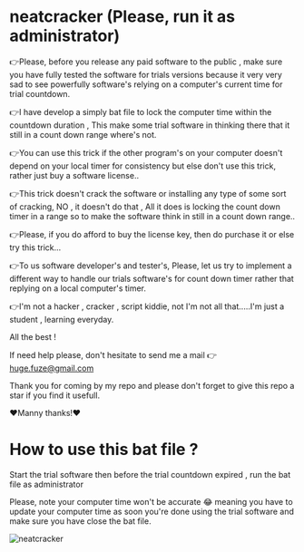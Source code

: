 # neatcracker (Please, run it as administrator)
👉Please, before you release any paid software to the public , make sure you have fully tested the software for trials versions because it very very sad to see powerfully software's relying on a computer's current time for trial countdown.

👉I have develop a simply bat file to lock the computer time within the countdown duration , This make some trial software in thinking there that it still in a count down range where's not.

👉You can use this trick if the other program's on your computer doesn't depend on your local timer for consistency but else don't use this trick, rather just buy a software license..

👉This trick doesn't crack the software or installing any type of some sort of cracking, NO , it doesn't do that , All it does is locking the count down timer in a range so to make the software think in still in a count down range..

👉Please, if you do afford to buy the license key, then do purchase it or else try this trick...

👉To us software developer's and tester's, Please, let us try to implement a different way to handle our trials software's for count down timer rather that replying on a local computer's timer.

👉I'm not a hacker , cracker , script kiddie, not I'm not all that.....I'm just a student , learning everyday.

All the best ! 

If need help please, don't hesitate to send me a mail 👉 huge.fuze@gmail.com

Thank you for coming by my repo and please don't forget to give this repo a star if you find it usefull.

❤️Manny thanks!❤️

# How to use this bat file ? 
Start the trial software then before the trial countdown expired , run the bat file as administrator

Please, note your computer time won't be accurate 😂 meaning you have to update your computer time as soon you're done using the trial software and make sure you have close the bat file.

![neatcracker](https://user-images.githubusercontent.com/19228713/149339541-092aa33f-6148-4011-8c66-ad9b77d8d789.png)
